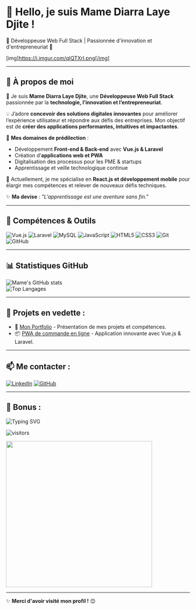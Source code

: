 # 👋 Hello, je suis Mame Diarra Laye Djite !  
🌱 Développeuse Web Full Stack | Passionnée d'innovation et d'entrepreneuriat 🚀  

[img]https://i.imgur.com/qIQTXrI.png[/img]
 <!-- Remplace par l'URL de ta bannière si tu en as une -->

---

## 🧐 À propos de moi  
👋 Je suis **Mame Diarra Laye Djite**, une **Développeuse Web Full Stack** passionnée par la **technologie, l’innovation et l’entrepreneuriat**.  

💡 J’adore **concevoir des solutions digitales innovantes** pour améliorer l’expérience utilisateur et répondre aux défis des entreprises. Mon objectif est de **créer des applications performantes, intuitives et impactantes**.  

🚀 **Mes domaines de prédilection** :  
- Développement **Front-end & Back-end** avec **Vue.js & Laravel**  
- Création d’**applications web et PWA**  
- Digitalisation des processus pour les PME & startups  
- Apprentissage et veille technologique continue  

🎯 Actuellement, je me spécialise en **React.js et développement mobile** pour élargir mes compétences et relever de nouveaux défis techniques.  

✨ **Ma devise** : *"L’apprentissage est une aventure sans fin."*  
 

---

## 🚀 Compétences & Outils  
![Vue.js](https://img.shields.io/badge/-Vue.js-4FC08D?style=flat-square&logo=vue.js&logoColor=white)
![Laravel](https://img.shields.io/badge/-Laravel-FF2D20?style=flat-square&logo=laravel&logoColor=white)
![MySQL](https://img.shields.io/badge/-MySQL-4479A1?style=flat-square&logo=mysql&logoColor=white)
![JavaScript](https://img.shields.io/badge/-JavaScript-F7DF1E?style=flat-square&logo=javascript&logoColor=black)
![HTML5](https://img.shields.io/badge/-HTML5-E34F26?style=flat-square&logo=html5&logoColor=white)
![CSS3](https://img.shields.io/badge/-CSS3-1572B6?style=flat-square&logo=css3&logoColor=white)
![Git](https://img.shields.io/badge/-Git-F05032?style=flat-square&logo=git&logoColor=white)
![GitHub](https://img.shields.io/badge/-GitHub-181717?style=flat-square&logo=github&logoColor=white)

---

## 📊 Statistiques GitHub  
![Mame's GitHub stats](https://github-readme-stats.vercel.app/api?username=MameDiarraLayeDjite&show_icons=true&theme=radical)  
![Top Langages](https://github-readme-stats.vercel.app/api/top-langs/?username=MameDiarraLayeDjite&layout=compact&theme=radical)

---

## 💼 Projets en vedette :
- 🚀 [Mon Portfolio](https://mamediarratech.great-site.net/) - Présentation de mes projets et compétences.
- 📦 [PWA de commande en ligne](https://github.com/MameDiarraLayeDjite/commande-pwa) - Application innovante avec Vue.js & Laravel.

---

## 📫 Me contacter :
[![LinkedIn](https://img.shields.io/badge/-LinkedIn-blue?style=flat-square&logo=Linkedin&logoColor=white)](https://www.linkedin.com/in/mame-diarra-laye-djit%C3%A9-319565345/)
[![GitHub](https://img.shields.io/badge/-GitHub-181717?style=flat-square&logo=github&logoColor=white)](https://github.com/MameDiarraLayeDjite)

---

## 🎨 Bonus :
![Typing SVG](https://readme-typing-svg.herokuapp.com?color=%2336BCF7&lines=Développeuse+Web+Full+Stack;Passionnée+par+la+technologie;En+apprentissage+continu!)

![visitors](https://visitor-badge.glitch.me/badge?page_id=MameDiarraLayeDjite.MameDiarraLayeDjite)

<img src="https://media.giphy.com/media/QTfX9Ejfra3ZmNxh6B/giphy.gif" width="400">

---

✨ **Merci d'avoir visité mon profil !** 😊  
